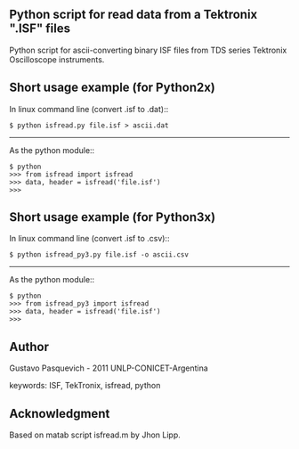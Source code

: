 Python script for read data from a Tektronix ".ISF" files
----------------------------------------------------------

Python script for ascii-converting binary ISF files from TDS series Tektronix 
Oscilloscope instruments. 

Short usage example (for Python2x)
--------------------
In linux command line (convert .isf to .dat)::

    $ python isfread.py file.isf > ascii.dat 

--------------------
As the python module::

    $ python 
    >>> from isfread import isfread
    >>> data, header = isfread('file.isf')
    >>> 


Short usage example (for Python3x)
--------------------
In linux command line (convert .isf to .csv)::

    $ python isfread_py3.py file.isf -o ascii.csv 

--------------------
As the python module::

    $ python 
    >>> from isfread_py3 import isfread
    >>> data, header = isfread('file.isf')
    >>> 

Author
------
Gustavo Pasquevich - 2011 
UNLP-CONICET-Argentina

keywords: ISF, TekTronix, isfread, python

Acknowledgment
--------------

Based on matab script isfread.m by Jhon Lipp. 

